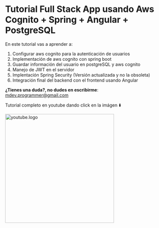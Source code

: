 # Tutorial Full Stack App usando Aws Cognito + Spring + Angular + PostgreSQL

En este tutorial vas a aprender a:
1. Configurar aws cognito para la autenticación de usuarios
2. Implementación de aws cognito con spring boot
3. Guardar información del usuario en postgreSQL y aws cognito
4. Manejo de JWT en el servidor
5. Implentación Spring Security (Versión actualizada y no la obsoleta)
6. Integración final del backend con el frontend usando Angular

**¿Tienes una duda?, no dudes en escribirme**: <a href = "mailto:mdev.programmer@gmail.com">mdev.programmer@gmail.com</a>

Tutorial completo en youtube dando click en la imágen :arrow_down:

<img src="https://user-images.githubusercontent.com/60261662/218343535-37e8e131-d1d1-4478-a0a0-d03814a8b6ca.png" alt="youtube.logo" widt="250" height="350"/>
